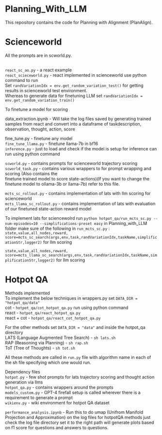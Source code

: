 # Planning_With_LLM
This repository contains the code for Planning with Alignment (PlanAlign). 

# Scienceworld
All the prompts are in scworld.py.

<br>`react_sc_ao.py` - a react example
<br>`react_scieceworld.py` - react implemented in scienceworld use python command to run 
<br>Set `randVariationIdx = env.get_random_variation_test()` for getting results in scienceworld test environment.
<br>Whereas to generate data for finetuning LLM set `randVariationIdx = env.get_random_variation_train()`

To finetune a model for scoring

data_extraction.ipynb - Will take the log files saved by generating trained samples from react and convert into a dataframe of taskdescription, observation, thought, action, score

fine_tune.py - finetune any model
<br>`fine_tune_llama.py` - finetune llama-7b in bf16
<br>`inference.py` - just to load and check if the model is setup for inference can run using python command

`scworld.py` - contains prompts for scienceworld trajectory scoring
<br>`scworld_task.py` - contains various wrappers to for prompt wrapping and scoring (Also contains the <br>finetune trained model to score state-actions)(If you want to change the finetune model to ollama-3b or llama-7b) refer to this file.

`mcts_sc_rollout.py` - contains implementation of lats with llm scoring for scienceworld
<br>`mcts_llama_sc_rollout.py` - contains implementation of lats with evaluation of our finetuned state-action reward model

To implement lats for sciencewolrd run `python hotpot_qa/run_mcts_sc.py --num-episodes=10 --simplifications-preset easy` in Planning_with_LLM folder make sure of the following in `run_mcts_sc.py` : 
<br>`state,value,all_nodes,reward, score=mcts_sc_search(args,env,task,randVariationIdx,taskName,simplificationStr,logger2)` for llm scoring

`state,value,all_nodes,reward, score=mcts_llama_sc_search(args,env,task,randVariationIdx,taskName,simplificationStr,logger2)` for llm scoring

# Hotpot QA
Methods implemented
<br>To implement the below techniques in wrappers.py set `DATA_DIR = "hotpot_qa/data"`
<br>cot - `hotpot_qa/cot_hotpot_qa.py` run using python command
<br>react - `hotpot_qa/react_hotpot_qa.py`
<br>react + cot - `hotpot_qa/react_cot_hotpot_qa.py`

For the other methods set `DATA_DIR = "data"` and inside the hotpot_qa directory
<br>LATS (Language Augmented Tree Search) - `sh lats.sh`
<br>RAP (Reasoning via Planning) - `sh rap.sh`
<br>ToT (Tree of Thoughts) - `sh tot.sh`

All these methods are called in `run.py` file with algorithm name in each of the sh file specifying which one would run.

Dependency files
<br>`hotpot.py` - few shot prompts for lats trajectory scoring and thought action generation via llms
<br>`hotpot_qa.py` - contains wrappers around the prompts 
<br>`models_custom.py` - GPT-4 firefall setup is called wherever there is a requirement to generate a prompt 
<br>`wikienv.py` - wiki environment for hotpot QA dataset

`performance_analysis.ipynb` - Run this to do umap (Unifrom Manifold Projection and Approximation) on the log files for hotpotQA methods just check the log file directory set it to the right path will generate plots based on f1 score for questions and answers to questions.









 

